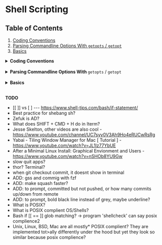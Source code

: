 # Shell Scripting

## Table of Contents
  1. [Coding Conventions](#coding-conventions)
  2. [Parsing Commandline Options With `getopts` / `getopt`](#parsing-commandline-options)
  2. [Basics](#basics)

<details id="coding-conventions">
<summary><b>Coding Conventions</b></summary>
<br/>

Although they are followed by everyone, here are still some conventions from [Google's Shell Style Guide](https://google.github.io/styleguide/shellguide.html#s7-naming-conventions).

**Variable Names**: Lower-case, with underscores to separate words. Ex: `my_variable_name`

**Constants and Environment Variable Names**: All caps, separated with underscores, declared at the top of the file. Ex: `MY_CONSTANT`

**TODO** others like functions, if-else, switch, etc.

Well, you asked for it!
</details>

<br/>

<details id="parsing-commandline-options">
<summary><b>Parsing Commandline Options With </b><code>getopts</code> / <code>getopt</code></summary>
<br/>

`getopts` is a built-in Unix shell command for parsing command-line arguments. It is designed to process command line arguments that follow the POSIX Utility Syntax Guidelines, based on the C interface of getopt. 
The predecessor to getopts was the external program `getopt` by Unix System Laboratories. 

`getopt` and `getopts` are different beasts, and people seem to have a bit of misunderstanding of what they do. `getopts` is a built-in command to `bash` to process command-line options in a loop and assign each found option and value in turn to built-in variables, so you can further process them. `getopt`, however, is an external utility program, and it doesn't actually process your options for you the way that e.g. bash getopts, the Perl Getopt module or the Python optparse/argparse modules do. All that `getopt` does is canonicalize the options that are passed in — i.e. convert them to a more standard form, so that it's easier for a shell script to process them. For example, an application of `getopt` might convert the following:

  * `myscript -ab infile.txt -ooutfile.txt`

into this:

  * `myscript -a -b -o outfile.txt infile.txt`

You have to do the actual processing yourself.

**Why use `getopt` instead of `getopts`?** 

The basic reason is that only GNU `getopt` gives you support for long-named command-line options (short: `-d` long: `--delete`). (GNU `getopt` is the default on Linux. Mac OS X and FreeBSD come with a basic and not-very-useful `getopt`, but the GNU version can be installed.)

  * Bash builtin `getopts`. This does not support long option names with the double-dash prefix. It only supports single-character options.
  * BSD UNIX implementation of standalone `getopt` command (which is what MacOS uses). This does not support long options either.
  * GNU implementation of standalone `getopt`. GNU getopt(3) (used by the command-line getopt(1) on Linux) supports parsing long options.

### Simple Example for `getopts`

```bash
while getopts ":h:t" opt; do
    case ${opt} in
        h ) # process option h
            echo "option: 'h' with arg: $OPTARG"
            ;;
        t ) # process option t
            echo "option: 't'"
            ;;
        \? ) 
            echo "Usage: cmd [-h] [-t]"
            ;;
    esac
done
```
  * a `:` after the option means it requires the argument.
  * if an invalid option is provided, the option variable is assigned the value `?`, this behaviour is only true when you prepend the list of valid options with : to disable the default error handling of invalid options. It is recommended to always disable the default error handling in your scripts. Although not sure why this is recommended since the default error handler seems to be useful:
    * With preceding `:` -> `./demo.sh -t -h` prints 
    
            option: 't'
    
    * Without preceeding `:` -> `./demo.sh -t -h` prints

            option: 't' 
            ./demo.sh: option requires an argument -- h
            Usage: cmd [-h] [-t]
    **TODO**: how to do proper error handling for arguments?

  * Without error checking, giving the arguments in the wrong order can lead to unexpected behavior. For example `./demo.sh -h -t` gives `option: 'h' with arg: -t`


</details>
<br/>

<details id="basics">
<summary><b>Basics</b></summary>
<br/>

**Important**

For variables and functions to be evaluated inside strings, use `"..."` and NOT `'...'`
**TODO** sure?

For multiple commands on the same line, make sure they all end with `;`
  
    # This WON'T work
    if ! [ -f ~/folder/file ]; then echo "file exists" fi
    
    # Correct
    if ! [ -f ~/folder/file ]; then echo "file exists"; fi

**Script execution context - User of the parent process**

    #!/bin/bash
    sudo su
    ls /root # permission denied

The commands in a script execute one by one, independently. The Script itself as the parent of all commands in the script, is another independent process and the su command does not and can not change it to root: the su command creates a new process with root privileges.
After that su command completes, the parent process, still running as the same user, will execute the rest of the script.

Starting a script with `sudo` changes the user of that process to `root` (`root` has `/bin/sh` as a shell in this example):
See https://stackoverflow.com/questions/3522341/identify-user-in-a-bash-script-called-by-sudo

    ./test.sh

      whoami: kleiner
      echo $SHELL: /bin/zsh
      echo $USER: kleiner
      sudo whoami: root
      sudo echo $SHELL: /bin/zsh
      sudo echo $USER: kleiner

    sudo ./test.sh

      whoami: root
      echo $SHELL: /bin/sh
      echo $USER: root
      sudo whoami: root
      sudo echo $SHELL: /bin/sh
      sudo echo $USER: root


**TODO Script execution context - PWD of the parent process**

Again, , when a script has a command with a relative path i.e. `source .log-colors.sh` and when this script will be called from a different directory, the file will not be found.

    source .log-colors.sh
    # source $HOME/config/dotfiles/zsh/.log-colors.sh

</details>
<br/>

**TODO**
  * [[ ]] vs [ ] --- https://www.shell-tips.com/bash/if-statement/
  * Best practice for shebang sh?
  * Zefuk is AD?
  * What does SHIFT + CMD + H do in Iterm?
  * Jesse Skelton, other videos are also cool - https://www.youtube.com/channel/UC7syy0V3Ah9Ho4eRUCwRsRg
  * Yabai - Tiling Window Manager for Mac [ Tutorial ] - https://www.youtube.com/watch?v=JL1lz77YbUE
  * After a Minimal Linux Install: Graphical Envionment and Users - https://www.youtube.com/watch?v=nSHOb8YU9Gw
  * slow quit apps?
  * thor? Terminal?
  * when git checkout commit, it doesnt show in terminal
  * ADD: gss and commig with fzf
  * ADD: make squash faster?
  * ADD: to prompt, committed but not pushed, or how many commits up/down from remote
  * ADD: to prompt, bold black line instead of grey, maybe underline?
  * What is POSIX?
  * What is POSIX complient OS/Shells?
  * Bash if [[ == ]] glob matching? -> program 'shellcheck' can say posix complience2
  * Unix, Linux, BSD, Mac are all mostly* POSIX complient? 
    They are implemented tot>ally differently under the hood but yet they look so similar because posix complience?


